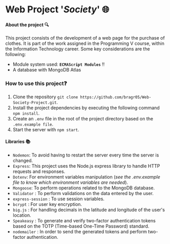 # Web Project '***Society***' 🌐

#### About the project 🔍
This project consists of the development of a web page for the purchase of clothes. It is part of the work assigned in the Programming V course, within the Information Technology career. Some key considerations are the following:

- Module system used: **`ECMAScript Modules`** ‼️
- A database with MongoDB Atlas

### How to use this project❓
1. Clone the repository `git clone https://github.com/bragr05/Web-Society-Project.git`.
2. Install the project dependencies by executing the following command `npm install`.
3. Create an `.env` file in the root of the project directory based on the `.env.example file`.
4. Start the server with `npm start`.

#### Libraries 📚

- `Nodemon`: To avoid having to restart the server every time the server is changed.
- `Express`: This project uses the Node.js express library to handle HTTP requests and responses.
- `Dotenv`: For environment variables manipulation (_see the .env.example file to know which environment variables are needed_).
- `Mongoose`: To perform operations related to the MongoDB database.
- `Validator` : To perform validations on the data entered by the user.
- `express-session` : To use session variables.
- `bcrypt` : For user key encryption.
- `big.js` : For handling decimals in the latitude and longitude of the user's location.
- `Speakeasy` : To generate and verify two-factor authentication tokens based on the TOTP (Time-based One-Time Password) standard.
- `nodemailer` : In order to send the generated tokens and perform two-factor authentication.
